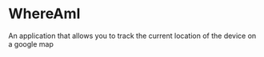 # WhereAmI
An application that allows you to track the current location of the device on a google map
